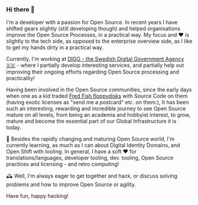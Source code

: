 ### Hi there 👋

I'm a developer with a passion for Open Source. In recent years I have shifted gears slightly (still developing though) and helped organisations improve the Open Source Processes, in a practical way. My focus and :heart: is slightly to the tech side, as opposed to the enterprise overview side, as I like to get my hands dirty in a practical way. 

Currently, I'm working at [DIGG - the Swedish Digital Government Agency 🇸🇪](https://github.com/diggsweden) - where I partially develop interesting services, and partially help out improving their ongoing efforts regarding Open Source processing and practicality!

Having been involved in the Open Source communities, since the early days when one as a kid traded [Fred Fish floppydisks](https://en.wikipedia.org/wiki/Fred_Fish) with Source Code on them (having exotic licenses as "send me a postcard" etc. on them:), It has been such an interesting, rewarding and incredible journey to see Open Source mature on all levels, from being an academia and hobbyist interest, to grow, mature and become the essential part of our Global Infrastructure it is today. 

🌱 Besides the rapidly changing and maturing Open Source world, I'm currently learning, as much as I can about Digital Identity Domains, and Open Shift with tooling. In general, I have a soft ❤️ for translations/languages, developer tooling, dev. tooling, Open Source practices and licensing - and retro computing!

🕰️ Well, I'm always eager to get together and hack, or discuss solving problems and how to improve Open Source or agility. 

Have fun, happy hacking!
